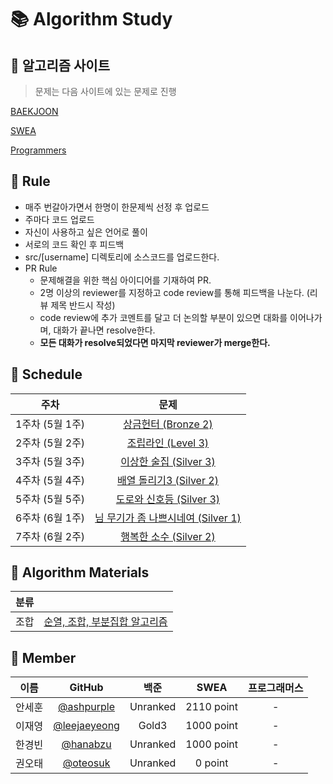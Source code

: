 # :books: Algorithm Study

## :orange_book: 알고리즘 사이트

> 문제는 다음 사이트에 있는 문제로 진행


[BAEKJOON](https://www.acmicpc.net/)

[SWEA](https://swexpertacademy.com/main/main.do)

[Programmers](https://programmers.co.kr/learn/challenges?tab=all_challenges)

## :ledger: Rule

- 매주 번갈아가면서 한명이 한문제씩 선정 후 업로드 
- 주마다 코드 업로드
- 자신이 사용하고 싶은 언어로 풀이
- 서로의 코드 확인 후 피드백
- src/[username] 디렉토리에 소스코드를 업로드한다.
- PR Rule
  - 문제해결을 위한 핵심 아이디어를 기재하여 PR.
  - 2명 이상의 reviewer를 지정하고 code review를 통해 피드백을 나눈다. (리뷰 제목 반드시 작성)
  - code review에 추가 코멘트를 달고 더 논의할 부분이 있으면 대화를 이어나가며, 대화가 끝나면 resolve한다.
  - **모든 대화가 resolve되었다면 마지막 reviewer가 merge한다.**

## :green_book: Schedule

|    주차     | 문제 |
| ------ | :----------------------------------------------------------: |
| 1주차 (5월 1주)  |[상금헌터 (Bronze 2)](https://www.acmicpc.net/problem/15953)|
| 2주차 (5월 2주) |[조립라인 (Level 3)](https://softeer.ai/practice/info.do?eventIdx=1&psProblemId=403)|
| 3주차 (5월 3주) |[이상한 술집 (Silver 3)](https://www.acmicpc.net/problem/13702)|
| 4주차 (5월 4주) |[배열 돌리기3 (Silver 2)](https://www.acmicpc.net/problem/16935)|
| 5주차 (5월 5주) |[도로와 신호등 (Silver 3)](https://www.acmicpc.net/problem/2980)|
| 6주차 (6월 1주) |[님 무기가 좀 나쁘시네여 (Silver 1)](https://www.acmicpc.net/problem/11387)|
| 7주차 (6월 2주) |[행복한 소수 (Silver 2)](https://www.acmicpc.net/problem/10434)|


## :blue_book: Algorithm Materials

| 분류     |                                                   |
| -------- | ------------------------------------------------- |
| 조합 | [순열, 조합, 부분집합 알고리즘](https://velog.io/@nunddu/%EC%99%84%EC%A0%84%ED%83%90%EC%83%89-%EC%95%8C%EA%B3%A0%EB%A6%AC%EC%A6%98)  |


## 👦 Member
|이름|GitHub| 백준 | SWEA | 프로그래머스 |
|:---:|:---:|:------:|:------:|:------:|
|안세훈|[@ashpurple](https://github.com/ashpurple)| Unranked | 2110 point | - |
|이재영|[@leejaeyeong](https://github.com/leejaeyeong)| Gold3 | 1000 point | - |
|한경빈|[@hanabzu](https://github.com/hanabzu)| Unranked | 1000 point | - |
|권오태|[@oteosuk](https://github.com/oteosuk)| Unranked | 0 point | - |
